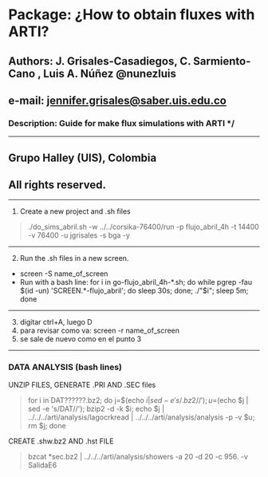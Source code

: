 # Package:  ¿How to obtain fluxes with ARTI?                           
## Authors:  J. Grisales-Casadiegos, C. Sarmiento-Cano , Luis A. Núñez @nunezluis
## e-mail:   jennifer.grisales@saber.uis.edu.co   
### Description: Guide for make flux simulations with ARTI                  */
************************************************************************
## Grupo Halley (UIS), Colombia
## All rights reserved.
************************************************************************

1. Create a new project and .sh files

>./do_sims_abril.sh -w ../../corsika-76400/run -p flujo_abril_4h -t 14400 -v 76400 -u jgrisales -s bga -y

************************************************************************

2. Run the .sh files in a new screen.

- screen -S name_of_screen
- Run with a bash line: for i in go-flujo_abril_4h-*.sh; do while pgrep -fau $(id -un) 'SCREEN.*-flujo_abril'; do sleep 30s; done; ./"$i"; sleep 5m; done

************************************************************************
3. digitar ctrl+A, luego D
4. para revisar como va: screen -r name_of_screen
5. se sale de nuevo como en el punto 3

************************************************************************

### DATA ANALYSIS (bash lines)

UNZIP FILES, GENERATE .PRI AND .SEC files

>for i in DAT??????.bz2; do j=$(echo $i | sed -e 's/.bz2//'); u=$(echo $j | sed -e 's/DAT//'); bzip2 -d -k $i; echo $j | ../../../arti/analysis/lagocrkread | ../../../arti/analysis/analysis -p -v $u; rm $j; done

CREATE .shw.bz2 AND .hst FILE

>bzcat *sec.bz2 | ../../../arti/analysis/showers -a 20 -d 20 -c 956. -v SalidaE6

